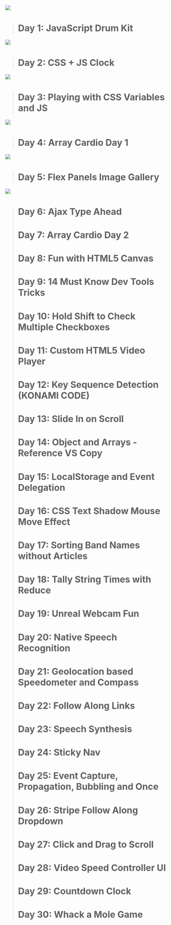 ![](https://user-images.githubusercontent.com/120499369/229288739-af987ddb-bddf-4e69-8653-21c07e092352.jpg)
># Day 1: JavaScript Drum Kit
![](https://user-images.githubusercontent.com/120499369/229288822-6a9fe094-5ad2-4ed6-b80b-7acbb40f4d6b.jpg)
># Day 2: CSS + JS Clock
![](https://user-images.githubusercontent.com/120499369/229359985-a6b243bd-439f-45f1-b781-02d2e3e95118.jpg)
># Day 3: Playing with CSS Variables and JS
![](https://user-images.githubusercontent.com/120499369/229473017-a29c0800-9651-4a61-ba07-cbc0a2aaa702.jpg)
># Day 4: Array Cardio Day 1
![](https://user-images.githubusercontent.com/120499369/229769848-40d756d0-f018-43c8-8a7b-cf4533da5527.jpg)
># Day 5: Flex Panels Image Gallery
![](https://user-images.githubusercontent.com/120499369/229940358-7791a815-ead4-4560-bb68-54fcc229b1aa.jpg)
># Day 6: Ajax Type Ahead
># Day 7: Array Cardio Day 2
># Day 8: Fun with HTML5 Canvas
># Day 9: 14 Must Know Dev Tools Tricks
># Day 10: Hold Shift to Check Multiple Checkboxes
># Day 11: Custom HTML5 Video Player
># Day 12: Key Sequence Detection (KONAMI CODE)
># Day 13: Slide In on Scroll
># Day 14: Object and Arrays - Reference VS Copy
># Day 15: LocalStorage and Event Delegation
># Day 16: CSS Text Shadow Mouse Move Effect
># Day 17: Sorting Band Names without Articles
># Day 18: Tally String Times with Reduce
># Day 19: Unreal Webcam Fun
># Day 20: Native Speech Recognition
># Day 21: Geolocation based Speedometer and Compass
># Day 22: Follow Along Links
># Day 23: Speech Synthesis
># Day 24: Sticky Nav
># Day 25: Event Capture, Propagation, Bubbling and Once
># Day 26: Stripe Follow Along Dropdown
># Day 27: Click and Drag to Scroll
># Day 28: Video Speed Controller UI
># Day 29: Countdown Clock
># Day 30: Whack a Mole Game
